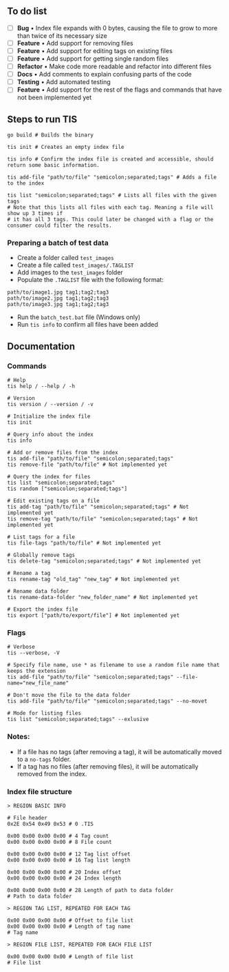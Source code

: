 ## To do list
- [ ] **Bug** • Index file expands with 0 bytes, causing the file to grow to more than twice of its necessary size
- [ ] **Feature** • Add support for removing files
- [ ] **Feature** • Add support for editing tags on existing files
- [ ] **Feature** • Add support for getting single random files
- [ ] **Refactor** • Make code more readable and refactor into different files
- [ ] **Docs** • Add comments to explain confusing parts of the code
- [ ] **Testing** • Add automated testing
- [ ] **Feature** • Add support for the rest of the flags and commands that have not been implemented yet

## Steps to run TIS

```shell
go build # Builds the binary

tis init # Creates an empty index file

tis info # Confirm the index file is created and accessible, should return some basic information.

tis add-file "path/to/file" "semicolon;separated;tags" # Adds a file to the index

tis list "semicolon;separated;tags" # Lists all files with the given tags
# Note that this lists all files with each tag. Meaning a file will show up 3 times if
# it has all 3 tags. This could later be changed with a flag or the consumer could filter the results.
```

### Preparing a batch of test data
- Create a folder called `test_images`
- Create a file called `test_images/.TAGLIST`
- Add images to the `test_images` folder
- Populate the `.TAGLIST` file with the following format:
```
path/to/image1.jpg tag1;tag2;tag3
path/to/image2.jpg tag1;tag2;tag3
path/to/image3.jpg tag1;tag2;tag3
```
- Run the `batch_test.bat` file (Windows only)
- Run `tis info` to confirm all files have been added

## Documentation

### Commands
```shell
# Help
tis help / --help / -h

# Version
tis version / --version / -v

# Initialize the index file
tis init

# Query info about the index
tis info

# Add or remove files from the index
tis add-file "path/to/file" "semicolon;separated;tags"
tis remove-file "path/to/file" # Not implemented yet

# Query the index for files
tis list "semicolon;separated;tags"
tis random ["semicolon;separated;tags"]

# Edit existing tags on a file
tis add-tag "path/to/file" "semicolon;separated;tags" # Not implemented yet
tis remove-tag "path/to/file" "semicolon;separated;tags" # Not implemented yet

# List tags for a file
tis file-tags "path/to/file" # Not implemented yet

# Globally remove tags
tis delete-tag "semicolon;separated;tags" # Not implemented yet

# Rename a tag
tis rename-tag "old_tag" "new_tag" # Not implemented yet

# Rename data folder
tis rename-data-folder "new_folder_name" # Not implemented yet

# Export the index file
tis export ["path/to/export/file"] # Not implemented yet
```

### Flags
```shell
# Verbose
tis --verbose, -V

# Specify file name, use * as filename to use a random file name that keeps the extension
tis add-file "path/to/file" "semicolon;separated;tags" --file-name="new_file_name"

# Don't move the file to the data folder
tis add-file "path/to/file" "semicolon;separated;tags" --no-movet

# Mode for listing files
tis list "semicolon;separated;tags" --exlusive
```

### Notes:
- If a file has no tags (after removing a tag), it will be automatically moved to a `no-tags` folder.
- If a tag has no files (after removing files), it will be automatically removed from the index.

### Index file structure
```shell
> REGION BASIC INFO

# File header
0x2E 0x54 0x49 0x53 # 0 .TIS

0x00 0x00 0x00 0x00 # 4 Tag count
0x00 0x00 0x00 0x00 # 8 File count

0x00 0x00 0x00 0x00 # 12 Tag list offset
0x00 0x00 0x00 0x00 # 16 Tag list length

0x00 0x00 0x00 0x00 # 20 Index offset
0x00 0x00 0x00 0x00 # 24 Index length

0x00 0x00 0x00 0x00 # 28 Length of path to data folder
# Path to data folder

> REGION TAG LIST, REPEATED FOR EACH TAG

0x00 0x00 0x00 0x00 # Offset to file list
0x00 0x00 0x00 0x00 # Length of tag name
# Tag name

> REGION FILE LIST, REPEATED FOR EACH FILE LIST

0x00 0x00 0x00 0x00 # Length of file list
# File list
```
